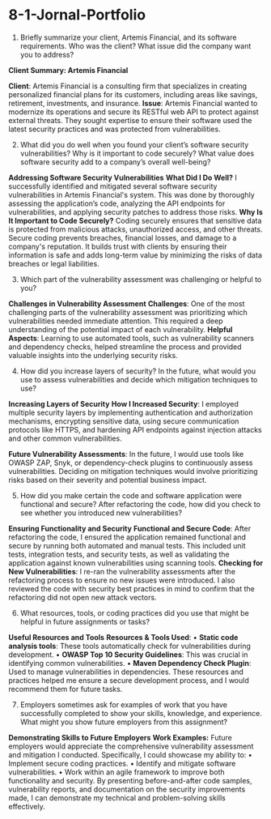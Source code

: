 # 8-1-Jornal-Portfolio

1. Briefly summarize your client, Artemis Financial, and its software requirements. Who was the client? What issue did the company want you to address?

**Client Summary: Artemis Financial**

**Client**: Artemis Financial is a consulting firm that specializes in creating personalized financial plans for its customers, including areas like savings, retirement, investments, and insurance.
**Issue**: Artemis Financial wanted to modernize its operations and secure its RESTful web API to protect against external threats. They sought expertise to ensure their software used the latest security practices and was protected from vulnerabilities.

2. What did you do well when you found your client’s software security vulnerabilities? Why is it important to code securely? What value does software security add to a company’s overall well-being?

**Addressing Software Security Vulnerabilities**
**What Did I Do Well?**
I successfully identified and mitigated several software security vulnerabilities in Artemis Financial's system. This was done by thoroughly assessing the application’s code, analyzing the API endpoints for vulnerabilities, and applying security patches to address those risks.
**Why Is It Important to Code Securely?**
Coding securely ensures that sensitive data is protected from malicious attacks, unauthorized access, and other threats. Secure coding prevents breaches, financial losses, and damage to a company's reputation. It builds trust with clients by ensuring their information is safe and adds long-term value by minimizing the risks of data breaches or legal liabilities.

3. Which part of the vulnerability assessment was challenging or helpful to you?

**Challenges in Vulnerability Assessment**
**Challenges**:
One of the most challenging parts of the vulnerability assessment was prioritizing which vulnerabilities needed immediate attention. This required a deep understanding of the potential impact of each vulnerability.
**Helpful Aspects**:
Learning to use automated tools, such as vulnerability scanners and dependency checks, helped streamline the process and provided valuable insights into the underlying security risks.

4. How did you increase layers of security? In the future, what would you use to assess vulnerabilities and decide which mitigation techniques to use?

**Increasing Layers of Security**
**How I Increased Security**:
I employed multiple security layers by implementing authentication and authorization mechanisms, encrypting sensitive data, using secure communication protocols like HTTPS, and hardening API endpoints against injection attacks and other common vulnerabilities.


**Future Vulnerability Assessments**:
In the future, I would use tools like OWASP ZAP, Snyk, or dependency-check plugins to continuously assess vulnerabilities. Deciding on mitigation techniques would involve prioritizing risks based on their severity and potential business impact.

5. How did you make certain the code and software application were functional and secure? After refactoring the code, how did you check to see whether you introduced new vulnerabilities?

**Ensuring Functionality and Security**
**Functional and Secure Code**:
After refactoring the code, I ensured the application remained functional and secure by running both automated and manual tests. This included unit tests, integration tests, and security tests, as well as validating the application against known vulnerabilities using scanning tools.
**Checking for New Vulnerabilities**:
I re-ran the vulnerability assessments after the refactoring process to ensure no new issues were introduced. I also reviewed the code with security best practices in mind to confirm that the refactoring did not open new attack vectors.

6. What resources, tools, or coding practices did you use that might be helpful in future assignments or tasks?

**Useful Resources and Tools**
**Resources & Tools Used**:
•	**Static code analysis tools**: These tools automatically check for vulnerabilities during development.
•	**OWASP Top 10 Security Guidelines**: This was crucial in identifying common vulnerabilities.
•	**Maven Dependency Check Plugin**: Used to manage vulnerabilities in dependencies.
These resources and practices helped me ensure a secure development process, and I would recommend them for future tasks.

7. Employers sometimes ask for examples of work that you have successfully completed to show your skills, knowledge, and experience. What might you show future employers from this assignment?

**Demonstrating Skills to Future Employers**
**Work Examples:**
Future employers would appreciate the comprehensive vulnerability assessment and mitigation I conducted. Specifically, I could showcase my ability to:
•	Implement secure coding practices.
•	Identify and mitigate software vulnerabilities.
•	Work within an agile framework to improve both functionality and security.
By presenting before-and-after code samples, vulnerability reports, and documentation on the security improvements made, I can demonstrate my technical and problem-solving skills effectively.
